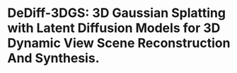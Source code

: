 # DeDiff-3DGS: 3D Gaussian Splatting with Latent Diffusion Models for 3D Dynamic View Scene Reconstruction And Synthesis.
